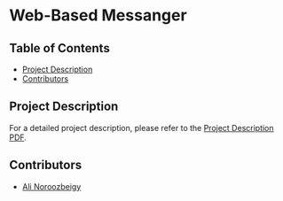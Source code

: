 # Web-Based Messanger

## Table of Contents
- [Project Description](#project-description)
- [Contributors](#contributors)

## Project Description
For a detailed project description, please refer to the [Project Description PDF](./IE%20Fall2023%20Frontend.pdf).


## Contributors
- [Ali Noroozbeigy](https://github.com/Ali-Noroozbeigy)
